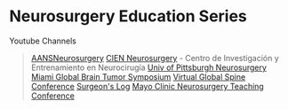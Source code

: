 # Neurosurgery Education Series 
Youtube Channels 
> [AANSNeurosurgery](https://www.youtube.com/user/AANSNeurosurgery)
>[CIEN Neurosurgery](https://www.youtube.com/channel/UCeoarBVuV8n_SrAtQ8Icc1Q) - Centro de Investigación y Entrenamiento en Neurocirugía
> [Univ of Pittsburgh Neurosurgery](https://www.youtube.com/channel/UCawRhKROPdiQOCG5oetlEOw)
> [Miami Global Brain Tumor Symposium](https://www.youtube.com/channel/UCk8xDA5Nul_0kFa2L_aOIZw)
> [Virtual Global Spine Conference](https://www.youtube.com/channel/UCt1rrySlIL87Rtx5vdxxQ3w)
> [Surgeon's Log](https://www.youtube.com/channel/UCvG4yWZBggegY7MvKIOW4sQ)
> [ Mayo Clinic Neurosurgery Teaching Conference](https://www.youtube.com/watch?v=sP6v54hdOjQ)
